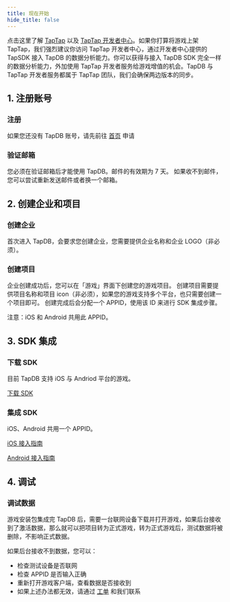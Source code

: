 ```yaml
---
title: 现在开始
hide_title: false
---
```


点击这里了解 [TapTap](https://www.taptap.com/about-us) 以及 [TapTap 开发者中心](https://developer.taptap.com/)。如果你打算将游戏上架 TapTap，我们强烈建议你访问 TapTap 开发者中心，通过开发者中心提供的 TapSDK 接入 TapDB 的数据分析能力。你可以获得与接入 TapDB SDK 完全一样的数据分析能力，外加使用 TapTap 开发者服务给游戏增值的机会。TapDB 与 TapTap 开发者服务都属于 TapTap 团队，我们会确保两边版本的同步。

## 1. 注册账号

### 注册

如果您还没有 TapDB 账号，请先前往 [首页](/index.html "_tapdb") 申请

### 验证邮箱

您必须在验证邮箱后才能使用 TapDB。邮件的有效期为 7 天。
如果收不到邮件，您可以尝试重新发送邮件或者换一个邮箱。

## 2. 创建企业和项目

### 创建企业

首次进入 TapDB，会要求您创建企业，您需要提供企业名称和企业 LOGO（非必须）。

### 创建项目

企业创建成功后，您可以在「游戏」界面下创建您的游戏项目。
创建项目需要提供项目名称和项目 icon（非必须），如果您的游戏支持多个平台，也只需要创建一个项目即可。
创建完成后会分配一个 APPID，使用该 ID 来进行 SDK 集成步骤。

<Red>注意：iOS 和 Android 共用此 APPID。</Red>

## 3. SDK 集成

### 下载 SDK

目前 TapDB 支持 iOS 与 Andriod 平台的游戏。

[下载 SDK](download "_blank")

### 集成 SDK

iOS、Android 共用一个 APPID。

[iOS 接入指南](sdk/iOS "_blank")

[Android 接入指南](sdk/Android "_blank")

## 4. 调试

### 调试数据

游戏安装包集成完 TapDB 后，需要一台联网设备下载并打开游戏，如果后台接收到了激活数据，那么就可以把项目转为正式游戏，转为正式游戏后，测试数据将被删除，不影响正式数据。

如果后台接收不到数据，您可以：

- 检查测试设备是否联网
- 检查 APPID 是否输入正确
- 重新打开游戏客户端，查看数据是否接收到
- 如果上述办法都无效，请通过 [工单](/dm/m/workOrder "_tapdb") 和我们联系

